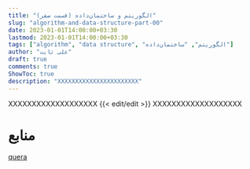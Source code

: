 ```yaml
---
title: "الگوریتم و ساختمان‌داده (قسمت صفر)"
slug: "algorithm-and-data-structure-part-00"
date: 2023-01-01T14:00:00+03:30
lastmod: 2023-01-01T14:00:00+03:30
tags: ["algorithm", "data structure", "الگوریتم", "ساختمان‌داده"]
author: "علی ثابت"
draft: true
comments: true
ShowToc: true
description: "XXXXXXXXXXXXXXXXXXXXXXX"
---
```

XXXXXXXXXXXXXXXXXXX
{{< edit/edit >}}
XXXXXXXXXXXXXXXXXXX
# منابع
[quera](https://quera.org/)